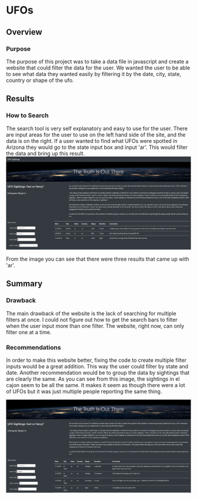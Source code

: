 # UFOs

## Overview
### Purpose
The purpose of this project was to take a data file in javascript and create a website that could filter the data for the user.  We wanted the user to be able to see what data they wanted easily by filtering it by the date, city, state, country or shape of the ufo.

## Results
### How to Search
The search tool is very self explanatory and easy to use for the user.  There are input areas for the user to use on the left hand side of the site, and the data is on the right.  If a user wanted to find what UFOs were spotted in Arizona they would go to the state input box and input 'ar'.  This would filter the data and bring up this result.
![ar](static/images/search_result.png)

From the image you can see that there were three results that came up with 'ar'.

## Summary
### Drawback
The main drawback of the website is the lack of searching for multiple filters at once.  I could not figure out how to get the search bars to filter when the user input more than one filter.  The website, right now, can only filter one at a time.

### Recommendations
In order to make this website better, fixing the code to create multiple filter inputs would be a great addition. This way the user could filter by state and date. 
Another recommendation would be to group the data by sightings that are clearly the same. As you can see from this image, the sightings in el cajon seem to be all the same.  It makes it seem as though there were a lot of UFOs but it was just multiple people reporting the same thing.

![el_cajon](static/images/el_cajon.png)
